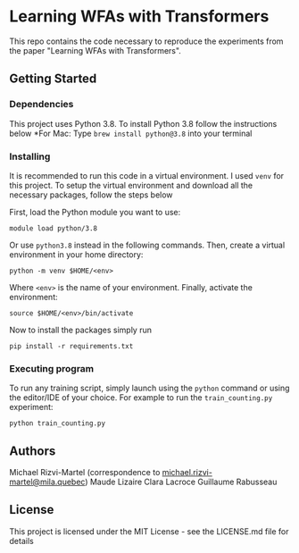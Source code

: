 # Learning WFAs with Transformers

This repo contains the code necessary to reproduce the experiments from the paper 
"Learning WFAs with Transformers". 

## Getting Started

### Dependencies

This project uses Python 3.8. To install Python 3.8 follow the instructions below
*For Mac: Type `brew install python@3.8` into your terminal

### Installing
It is recommended to run this code in a virtual environment. I used `venv` for this project. 
To setup the virtual environment and download all the necessary packages, follow the steps below

First, load the Python module you want to use:
```
module load python/3.8
```
Or use `python3.8` instead in the following commands. Then, create a virtual environment in your home directory:

```
python -m venv $HOME/<env>
```
Where `<env>` is the name of your environment. Finally, activate the environment:

```
source $HOME/<env>/bin/activate
```

Now to install the packages simply run
```
pip install -r requirements.txt
```

### Executing program
To run any training script, simply launch using the `python` command or using the editor/IDE of your choice. For example to run the `train_counting.py` experiment:
```
python train_counting.py
```

## Authors

Michael Rizvi-Martel (correspondence to michael.rizvi-martel@mila.quebec)
Maude Lizaire
Clara Lacroce
Guillaume Rabusseau

## License

This project is licensed under the MIT License - see the LICENSE.md file for details
